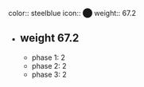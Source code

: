 color:: steelblue
icon:: ⬤
weight:: 67.2
- ## weight 67.2
  - phase 1: 2
  - phase 2: 2
  - phase 3: 2

